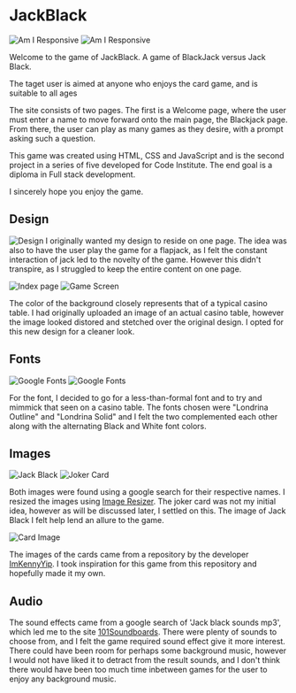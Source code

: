 # JackBlack
![Am I Responsive](/assets/images/readme/index-responsive.png)
![Am I Responsive](/assets/images/readme/jackblack-responsive.png)

Welcome to the game of JackBlack. A game of BlackJack versus Jack Black.

The taget user is aimed at anyone who enjoys the card game, and is suitable to all ages

The site consists of two pages. The first is a Welcome page, where the user must enter a name to move forward onto the main page, the Blackjack page.
From there, the user can play as many games as they desire, with a prompt asking such a question.

This game was created using HTML, CSS and JavaScript and is the second project in a series of five developed for Code Institute. The end goal is a diploma in Full stack development.

I sincerely hope you enjoy the game.

## Design

![Design](/assets/images/readme/design.jpg)
I originally wanted my design to reside on one page. The idea was also to have the user play the game for a flapjack, as I felt the constant interaction of jack led to the novelty of the game. However this didn't transpire, as I struggled to keep the entire content on one page.

![Index page](/assets/images/readme/index-screen.png)
![Game Screen](/assets/images/readme/game-screen.png)

The color of the background closely represents that of a typical casino table. I had originally uploaded an image of an actual casino table, however the image looked distored and stetched over the original design. I opted for this new design for a cleaner look.

## Fonts

![Google Fonts](/assets/images/readme/font-1.png)
![Google Fonts](/assets/images/readme/font-2.png)

For the font, I decided to go for a less-than-formal font and to try and mimmick that seen on a casino table. The fonts chosen were "Londrina Outline" and "Londrina Solid" and I felt the two complemented each other along with the alternating Black and White font colors.

## Images

![Jack Black](/assets/images/jack-black-resize.jpg)
![Joker Card](/assets/images/joker-card-resize.jpeg)

Both images were found using a google search for their respective names. I resized the images using [Image Resizer](https://imageresizer.com/). The joker card was not my initial idea, however as will be discussed later, I settled on this.
The image of Jack Black I felt help lend an allure to the game. 

![Card Image](/assets/images/readme/card-image.png)

The images of the cards came from a repository by the developer [ImKennyYip](https://github.com/ImKennyYip/black-jack). I took inspiration for this game from this repository and hopefully made it my own. 

## Audio

The sound effects came from a google search of 'Jack black sounds mp3', which led me to the site [101Soundboards](https://www.101soundboards.com/boards/10168-jack-black-soundboard). There were plenty of sounds to choose from, and I felt the game required sound effect give it more interest. There could have been room for perhaps some background music, however I would not have liked it to detract from the result sounds, and I don't think there would have been too much time inbetween games for the user to enjoy any background music.